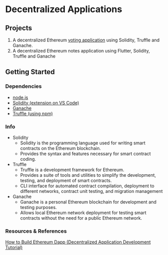 # Decentralized Applications
## Projects
1. A decentralized Ethereum [voting application](https://github.com/BlueSky0322/Decentralised-Apps/tree/election-app) using Solidity, Truffle and Ganache. 
2. A decentralized Ethereum notes application using Flutter, Solidity, Truffle and Ganache

## Getting Started
### Dependencies
* [node.js](https://nodejs.org/en/download)
* [Solidity (extension on VS Code)](https://marketplace.visualstudio.com/items?itemName=JuanBlanco.solidity)
* [Ganache](https://trufflesuite.com/ganache/)
* [Truffle (using npm)](https://trufflesuite.com/docs/truffle/how-to/install/)

### Info
- Solidity
  * Solidity is the programming language used for writing smart contracts on the Ethereum blockchain.
  * Provides the syntax and features necessary for smart contract coding.
- Truffle
  * Truffle is a development framework for Ethereum.
  * Provides a suite of tools and utilities to simplify the development, testing, and deployment of smart contracts.
  * CLI interface for automated contract compilation, deployment to different networks, contract unit testing, and migration management
- Ganache
  * Ganache is a personal Ethereum blockchain for development and testing purposes.
  * Allows local Ethereum network deployment for testing smart contracts without the need for a public Ethereum network.
  


### Resources & References
[How to Build Ethereum Dapp (Decentralized Application Development Tutorial)](https://www.youtube.com/watch?v=3681ZYbDSSk&t=1261s&ab_channel=DappUniversity)
